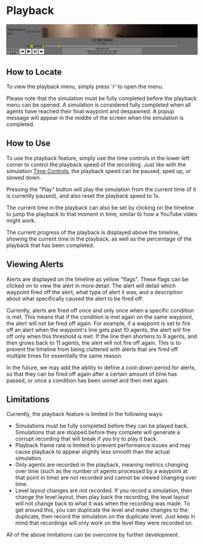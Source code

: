 # Playback

![Playback Menu](../img/playbackMenu.png)

## How to Locate

To view the playback menu, simply press 'r' to open the menu.  

Please note that the simulation must be fully completed before the playback menu can be opened.  A simulation is considered fully completed when all agents have reached their final waypoint and despawned.  A popup message will appear in the middle of the screen when the simulation is completed.

## How to Use

To use the playback feature, simply use the time controls in the lower left corner to control the playback speed of the recording.  Just like with the simulation [Time Controls](../config/simulation/time-control.md), the playback speed can be paused, sped up, or slowed down.

Pressing the "Play" button will play the simulation from the current time (if it is currently paused), and also reset the playback speed to 1x.

The current time in the playback can also be set by clicking on the timeline to jump the playback to that moment in time, similar to how a YouTube video might work.

The current progress of the playback is displayed above the timeline, showing the current time in the playback, as well as the percentage of the playback that has been completed.

## Viewing Alerts

Alerts are displayed on the timeline as yellow "flags".  These flags can be clicked on to view the alert in more detail.  The alert will detail which waypoint fired off the alert, what type of alert it was, and a description about what specifically caused the alert to be fired off.

Currently, alerts are fired off once and only once when a specific condition is met.  This means that if the condition is met again on the same waypoint, the alert will not be fired off again.  For example, if a waypoint is set to fire off an alert when the waypoint's line gets past 10 agents, the alert will fire off only when this threshold is met.  If the line then shortens to 9 agents, and then grows back to 11 agents, the alert will not fire off again.  This is to prevent the timeline from being cluttered with alerts that are fired off multiple times for essentially the same reason.

In the future, we may add the ability to define a cool-down period for alerts, so that they can be fired off again after a certain amount of time has passed, or once a condition has been unmet and then met again.

## Limitations

Currently, the playback feature is limited in the following ways:

- Simulations must be fully completed before they can be played back.  Simulations that are stopped before they complete will generate a corrupt recording that will break if you try to play it back.
- Playback frame rate is limited to prevent performance issues and may cause playback to appear slightly less smooth than the actual simulation.
- Only agents are recorded in the playback, meaning metrics changing over time (such as the number of agents processed by a waypoint at that point in time) are not recorded and cannot be viewed changing over time.  
- Level layout changes are not recorded.  If you record a simulation, then change the level layout, then play back the recording, the level layout will not change back to what it was when the recording was made.  To get around this, you can duplicate the level and make changes to the duplicate, then record the simulation on the duplicate level.  Just keep in mind that recordings will only work on the level they were recorded on.

All of the above limitations can be overcome by further development.
